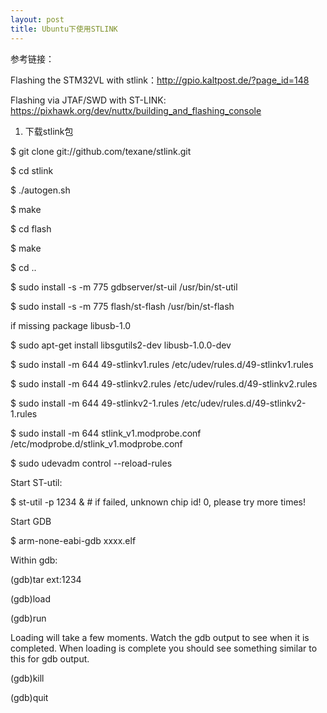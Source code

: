 ```yaml
---
layout: post
title: Ubuntu下使用STLINK
---
```

参考链接：

Flashing the STM32VL with stlink：http://gpio.kaltpost.de/?page_id=148

Flashing via JTAF/SWD with ST-LINK: https://pixhawk.org/dev/nuttx/building_and_flashing_console

1. 下载stlink包

$ git clone git://github.com/texane/stlink.git

$ cd stlink

$ ./autogen.sh

$ make

$ cd flash

$ make

$ cd ..

$ sudo install -s -m 775 gdbserver/st-uil /usr/bin/st-util

$ sudo install -s -m 775 flash/st-flash /usr/bin/st-flash


if missing package libusb-1.0

$ sudo apt-get install libsgutils2-dev libusb-1.0.0-dev


$ sudo install -m 644 49-stlinkv1.rules /etc/udev/rules.d/49-stlinkv1.rules

$ sudo install -m 644 49-stlinkv2.rules /etc/udev/rules.d/49-stlinkv2.rules

$ sudo install -m 644 49-stlinkv2-1.rules /etc/udev/rules.d/49-stlinkv2-1.rules 

$ sudo install -m 644 stlink_v1.modprobe.conf /etc/modprobe.d/stlink_v1.modprobe.conf

$ sudo udevadm control --reload-rules


Start ST-util:

$ st-util -p 1234 & # if failed, unknown chip id! 0, please try more times!


Start GDB

$ arm-none-eabi-gdb xxxx.elf


Within gdb:

(gdb)tar ext:1234

(gdb)load

(gdb)run


Loading will take a few moments. Watch the gdb output to see when it is completed. When loading is complete you should see something similar to this for gdb output.

(gdb)kill

(gdb)quit
